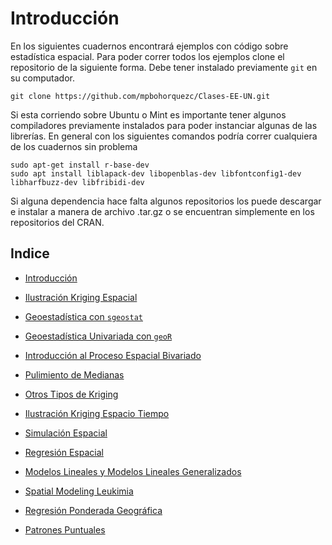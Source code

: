 # Introducción

En los siguientes cuadernos encontrará ejemplos con código sobre estadística espacial. Para poder correr todos los ejemplos clone el repositorio de la siguiente forma. Debe tener instalado previamente `git` en su computador.

```
git clone https://github.com/mpbohorquezc/Clases-EE-UN.git
```

Si esta corriendo sobre Ubuntu o Mint es importante tener algunos compiladores previamente instalados para poder instanciar algunas de las librerías. En general con los siguientes comandos podría correr cualquiera de los cuadernos sin problema

```
sudo apt-get install r-base-dev
sudo apt install liblapack-dev libopenblas-dev libfontconfig1-dev libharfbuzz-dev libfribidi-dev
```

Si alguna dependencia hace falta algunos repositorios los puede descargar e instalar a manera de archivo .tar.gz o se encuentran simplemente en los repositorios del CRAN.

## Indice

- [Introducción](https://mpbohorquezc.github.io/Clases-EE-UN/index.html)

- [Ilustración Kriging Espacial]()

- [Geoestadística con `sgeostat`]()

- [Geoestadística Univariada con `geoR`]()

- [Introducción al Proceso Espacial Bivariado]()

- [Pulimiento de Medianas]()

- [Otros Tipos de Kriging]()

- [Ilustración Kriging Espacio Tiempo]()

- [Simulación Espacial]()

- [Regresión Espacial]()

- [Modelos Lineales y Modelos Lineales Generalizados]()

- [Spatial Modeling Leukimia]()

- [Regresión Ponderada Geográfica]()

- [Patrones Puntuales]()




